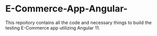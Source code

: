 # E-Commerce-App-Angular-
This repoitory contains all the code and necessary things to build the testing E-Commerce app utilizing Angular 11.
